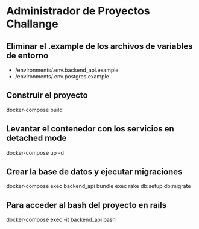 # Administrador de Proyectos Challange

## Eliminar el .example de los archivos de variables de entorno

- /environments/.env.backend_api.example
- /environments/.env.postgres.example

## Construir el proyecto

docker-compose build

## Levantar el contenedor con los servicios en detached mode

docker-compose up -d

## Crear la base de datos y ejecutar migraciones

docker-compose exec backend_api bundle exec rake db:setup db:migrate

## Para acceder al bash del proyecto en rails

docker-compose exec -it backend_api bash
